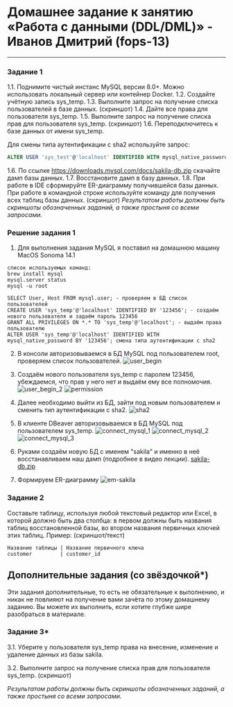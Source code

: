 # Домашнее задание к занятию «Работа с данными (DDL/DML)» - Иванов Дмитрий (fops-13)

---

### Задание 1
1.1. Поднимите чистый инстанс MySQL версии 8.0+. Можно использовать локальный сервер или контейнер Docker.
1.2. Создайте учётную запись sys_temp. 
1.3. Выполните запрос на получение списка пользователей в базе данных. (скриншот)
1.4. Дайте все права для пользователя sys_temp. 
1.5. Выполните запрос на получение списка прав для пользователя sys_temp. (скриншот)
1.6. Переподключитесь к базе данных от имени sys_temp.

Для смены типа аутентификации с sha2 используйте запрос: 
```sql
ALTER USER 'sys_test'@'localhost' IDENTIFIED WITH mysql_native_password BY 'password';
```
1.6. По ссылке https://downloads.mysql.com/docs/sakila-db.zip скачайте дамп базы данных.
1.7. Восстановите дамп в базу данных.
1.8. При работе в IDE сформируйте ER-диаграмму получившейся базы данных. При работе в командной строке используйте команду для получения всех таблиц базы данных. (скриншот)
*Результатом работы должны быть скриншоты обозначенных заданий, а также простыня со всеми запросами.*



### Решение задания 1

1. Для выполнения задания MySQL я поставил на домашнюю машину MacOS Sonoma 14.1
```
список используемых команд:
brew install mysql
mysql.server status
mysql -u root

SELECT User, Host FROM mysql.user; - проверяем в БД список пользователей
CREATE USER 'sys_temp'@'localhost' IDENTIFIED BY '123456'; - создаём нового пользователя и задаём пароль 123456
GRANT ALL PRIVILEGES ON *.* TO 'sys_temp'@'localhost'; - выдаём права пользователю
ALTER USER 'sys_temp'@'localhost' IDENTIFIED WITH mysql_native_password BY '123456'; смена типа аутентификации с sha2
```

2. В консоли авторизовываемся в БД MySQL под пользователем root, проверяем список пользователей.
![user_begin](https://github.com/dmlorren/netology-homework/blob/main/Data_storage/img/user_begin.png)

3. Создаём нового пользователя sys_temp с паролем 123456, убеждаемся, что прав у него нет и выдаём ему все полномочия.
![user_begin_2](https://github.com/dmlorren/netology-homework/blob/main/Data_storage/img/user_begin_2.png)
![permission](https://github.com/dmlorren/netology-homework/blob/main/Data_storage/img/permission.png)

4. Далее необходимо выйти из БД, зайти под новым пользователем и сменить тип аутентификации с sha2.
![sha2](https://github.com/dmlorren/netology-homework/blob/main/Data_storage/img/sha2.png)

5. В клиенте DBeaver авторизовываемся в БД MySQL под пользователем sys_temp.
![connect_mysql_1](https://github.com/dmlorren/netology-homework/blob/main/Data_storage/img/connect_mysql_1.png)
![connect_mysql_2](https://github.com/dmlorren/netology-homework/blob/main/Data_storage/img/connect_mysql_2.png)
![connect_mysql_3](https://github.com/dmlorren/netology-homework/blob/main/Data_storage/img/connect_mysql_3.png)

6. Руками создаём новую БД с именем "sakila" и именно в неё восстанавливаем наш дамп (подробнее в видео лекции).
[sakila-db.zip](bd/sakila-db.zip)

7. Формируем ER-диаграмму
![em-sakila](https://github.com/dmlorren/netology-homework/blob/main/Data_storage/img/em-sakila.png)


### Задание 2
Составьте таблицу, используя любой текстовый редактор или Excel, в которой должно быть два столбца: в первом должны быть названия таблиц восстановленной базы, во втором названия первичных ключей этих таблиц. Пример: (скриншот/текст)
```
Название таблицы | Название первичного ключа
customer         | customer_id
```


## Дополнительные задания (со звёздочкой*)
Эти задания дополнительные, то есть не обязательные к выполнению, и никак не повлияют на получение вами зачёта по этому домашнему заданию. Вы можете их выполнить, если хотите глубже шире разобраться в материале.

### Задание 3*
3.1. Уберите у пользователя sys_temp права на внесение, изменение и удаление данных из базы sakila.

3.2. Выполните запрос на получение списка прав для пользователя sys_temp. (скриншот)

*Результатом работы должны быть скриншоты обозначенных заданий, а также простыня со всеми запросами.*